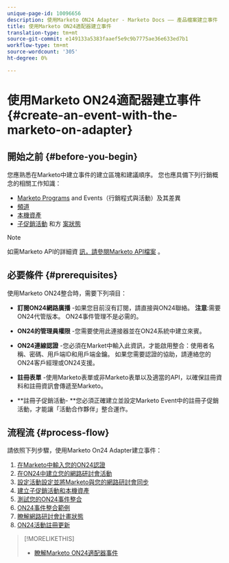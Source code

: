 ```yaml
---
unique-page-id: 10096656
description: 使用Marketo ON24 Adapter - Marketo Docs —— 產品檔案建立事件
title: 使用Marketo ON24適配器建立事件
translation-type: tm+mt
source-git-commit: e149133a5383faaef5e9c9b7775ae36e633ed7b1
workflow-type: tm+mt
source-wordcount: '305'
ht-degree: 0%

---
```



# 使用Marketo ON24適配器建立事件 {#create-an-event-with-the-marketo-on-adapter}

## 開始之前 {#before-you-begin}

您應熟悉在Marketo中建立事件的建立區塊和建議順序。 您也應具備下列行銷概念的相關工作知識：

* [Marketo Programs](../../../../product-docs/core-marketo-concepts/programs/creating-programs/understanding-programs.md) and Events（行銷程式與活動）及其差異
* [頻道](../../../../product-docs/administration/tags/create-a-program-channel.md)
* [本機資產](../../../../product-docs/core-marketo-concepts/programs/creating-programs/understanding-local-assets-in-a-program.md)
* [子促銷活動](https://docs.marketo.com/x/IRCa) 和方 [案狀態](../../../../product-docs/core-marketo-concepts/smart-campaigns/program-flow-actions/change-program-status.md)

>[!NOTE]
>
>如需Marketo API的詳細資 [訊，請參閱Marketo API檔案](http://developers.marketo.com/documentation/rest/) 。

## 必要條件 {#prerequisites}

使用Marketo ON24整合時，需要下列項目：

* **訂閱ON24網路廣播** -如果您目前沒有訂閱，請直接與ON24聯絡。 **注意**:需要ON24代管版本。 ON24事件管理不是必需的。

* **ON24的管理員權限** -您需要使用此連接器並在ON24系統中建立來賓。
* **ON24連線認證** -您必須在Market中輸入此資訊，才能啟用整合：使用者名稱、密碼、用戶端ID和用戶端金鑰。 如果您需要認證的協助，請連絡您的ON24客戶經理或ON24支援。
* **註冊表單** -使用Marketo表單或非Marketo表單以及適當的API，以確保註冊資料和註冊資訊會傳遞至Marketo。
* **註冊子促銷活動- **您必須正確建立並設定Marketo Event中的註冊子促銷活動，才能讓「活動合作夥伴」整合運作。

## 流程流 {#process-flow}

請依照下列步驟，使用Marketo On24 Adapter建立事件：

1. [在Marketo中輸入您的ON24認證](create-an-event-with-the-marketo-on24-adapter/enter-your-on24-credentials-in-marketo.md)
1. [在ON24中建立您的網路研討會活動](create-an-event-with-the-marketo-on24-adapter/create-your-webinar-event-in-on24.md)
1. [設定活動設定並將Marketo與您的網路研討會同步](create-an-event-with-the-marketo-on24-adapter/configure-event-settings-and-sync-marketo-with-your-webinar.md)
1. [建立子促銷活動和本機資產](create-an-event-with-the-marketo-on24-adapter/create-child-campaigns-and-local-assets.md)
1. [測試您的ON24事件整合](create-an-event-with-the-marketo-on24-adapter/test-your-on24-event-integration.md)
1. [ON24事件整合範例](create-an-event-with-the-marketo-on24-adapter/example-on24-event-integration.md)
1. [瞭解網路研討會計畫狀態](create-an-event-with-the-marketo-on24-adapter/understanding-webinar-program-statuses.md)
1. [ON24活動註冊更新](create-an-event-with-the-marketo-on24-adapter/on24-event-registration-updates.md)

>[!MORELIKETHIS]
>
>* [瞭解Marketo ON24適配器事件](create-an-event-with-the-marketo-on24-adapter/understanding-marketo-on24-adapter-events.md)

>




